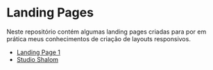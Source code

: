 # Landing Pages
Neste repositório contém algumas landing pages criadas para por em prática meus conhecimentos de criação de layouts responsivos.

- [Landing Page 1](https://Sancho41.github.io/landing_pages/landing_page_1)
- [Studio Shalom](https://Sancho41.github.io/landing_pages/studio_shalom)

